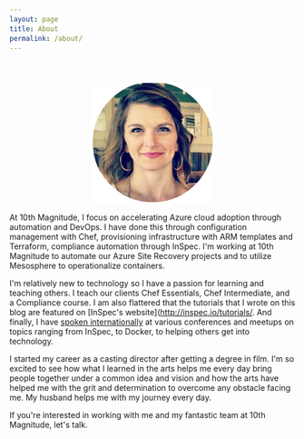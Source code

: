 ```yaml
---
layout: page
title: About
permalink: /about/
---
```

<img src='/assets/article_images/2016-05-02-introduction/AnnieHedgpeth.png' style='display: block; margin-left: auto; margin-right: auto; padding-top: 40px' />

At 10th Magnitude, I focus on accelerating Azure cloud adoption through automation and DevOps. I have done this through configuration management with Chef, provisioning infrastructure with ARM templates and Terraform, compliance automation through InSpec. I'm working at 10th Magnitude to automate our Azure Site Recovery projects and to utilize Mesosphere to operationalize containers.

I'm relatively new to technology so I have a passion for learning and teaching others. I teach our clients Chef Essentials, Chef Intermediate, and a Compliance course. I am also flattered that the tutorials that I wrote on this blog are featured on [InSpec's website](http://inspec.io/tutorials/. And finally, I have [spoken internationally](http://www.anniehedgie.com/speaking/) at various conferences and meetups on topics ranging from InSpec, to Docker, to helping others get into technology.

I started my career as a casting director after getting a degree in film. I'm so excited to see how what I learned in the arts helps me every day bring people together under a common idea and vision and how the arts have helped me with the grit and determination to overcome any obstacle facing me. My husband helps me with my journey every day.

If you're interested in working with me and my fantastic team at 10th Magnitude, let's talk.